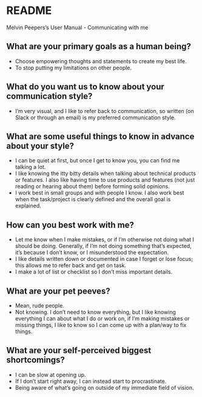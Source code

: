 # README
Melvin Peepers’s User Manual - Communicating with me

## What are your primary goals as a human being?

- Choose empowering thoughts and statements to create my best life.
- To stop putting my limitations on other people.

## What do you want  us to know about your communication style?

- I’m very visual, and I like to refer back to communication, so written (on Slack or through an email) is my preferred communication style.

## What are some useful things to know in advance about your style?

- I can be quiet at first, but once I get to know you, you can find me talking a lot.
- I like knowing the itty bitty details when talking about technical products or features. I also like having time to use products and features (not just reading or hearing about them) before forming solid opinions.
- I work best in small groups and with people I know. I also work best when the task/project is clearly defined and the overall goal is explained.

## How can you best work with me?

- Let me know when I make mistakes, or if I’m otherwise not doing what I should be doing. Generally, if I’m not doing something that’s expected, it’s because I don’t know, or I misunderstood the expectation. 
- I like details written down or documented in case I forget or lose focus; this allows me to refer back and get on task.
- I make a lot of list or checklist so I don’t miss important details.

## What are your pet peeves?

- Mean, rude people. 
- Not knowing. I don’t need to know everything, but I like knowing everything I can about what I do or work on, if I’m making mistakes or missing things, I like to know so I can come up with a plan/way to fix things.

## What are your self-perceived biggest shortcomings?

- I can be slow at opening up.
- If I don’t start right away, I can instead start to procrastinate.
- Being aware of what’s going on outside of my immediate field of vision.
